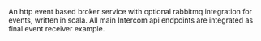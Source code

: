 An http event based broker service with optional rabbitmq integration 
for events, written in scala. All main Intercom api endpoints
are integrated as final event receiver example. 

